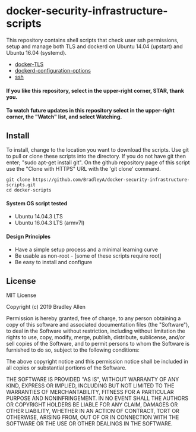 # docker-security-infrastructure-scripts
This repository contains shell scripts that check user ssh permissions, setup and manage both TLS and dockerd on Ubuntu 14.04 (upstart) and Ubuntu 16.04 (systemd).

 * [docker-TLS](https://github.com/BradleyA/docker-security-infrastructure-scripts/tree/master/docker-TLS)
 * [dockerd-configuration-options](https://github.com/BradleyA/docker-security-infrastructure-scripts/tree/master/dockerd-configuration-options)
 * [ssh](https://github.com/BradleyA/docker-security-infrastructure-scripts/tree/master/ssh)
 
#### If you like this repository, select in the upper-right corner,  STAR,  thank you.
#### To watch future updates in this repository select in the upper-right corner, the "Watch" list, and select Watching.

## Install

To install, change to the location you want to download the scripts. Use git to pull or clone these scripts into the directory. If you do not have git then enter; "sudo apt-get install git". On the github repository page of this script use the "Clone with HTTPS" URL with the 'git clone' command.

    git clone https://github.com/BradleyA/docker-security-infrastructure-scripts.git
    cd docker-scripts
 
#### System OS script tested
 * Ubuntu 14.04.3 LTS
 * Ubuntu 16.04.3 LTS (armv7l)

#### Design Principles
 * Have a simple setup process and a minimal learning curve
 * Be usable as non-root - [some of these scripts require root]
 * Be easy to install and configure

## License
MIT License

Copyright (c) 2019  Bradley Allen

Permission is hereby granted, free of charge, to any person obtaining a copy of this software and associated documentation files (the "Software"), to deal in the Software without restriction, including without limitation the rights to use, copy, modify, merge, publish, distribute, sublicense, and/or sell copies of the Software, and to permit persons to whom the Software is furnished to do so, subject to the following conditions:

The above copyright notice and this permission notice shall be included in all copies or substantial portions of the Software.

THE SOFTWARE IS PROVIDED "AS IS", WITHOUT WARRANTY OF ANY KIND, EXPRESS OR IMPLIED, INCLUDING BUT NOT LIMITED TO THE WARRANTIES OF MERCHANTABILITY, FITNESS FOR A PARTICULAR PURPOSE AND NONINFRINGEMENT. IN NO EVENT SHALL THE AUTHORS OR COPYRIGHT HOLDERS BE LIABLE FOR ANY CLAIM, DAMAGES OR OTHER LIABILITY, WHETHER IN AN ACTION OF CONTRACT, TORT OR OTHERWISE, ARISING FROM, OUT OF OR IN CONNECTION WITH THE SOFTWARE OR THE USE OR OTHER DEALINGS IN THE SOFTWARE.
